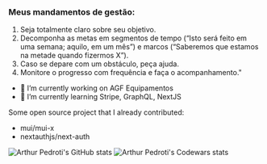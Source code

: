 ### Meus mandamentos de gestão:

1. Seja totalmente claro sobre seu objetivo. 
2. Decomponha as metas em segmentos de tempo (“Isto será feito em uma semana; aquilo, em um mês”) e marcos (“Saberemos que estamos na metade quando fizermos X”). 
3. Caso se depare com um obstáculo, peça ajuda. 
4. Monitore o progresso com frequência e faça o acompanhamento."

- 🔭 I’m currently working on AGF Equipamentos
- 🌱 I’m currently learning Stripe, GraphQL, NextJS

Some open source project that I already contributed:

- mui/mui-x
- nextauthjs/next-auth


![Arthur Pedroti's GitHub stats](https://github-readme-stats.vercel.app/api?username=ArthurPedroti&show_icons=true&theme=tokyonight)
![Arthur Pedroti's Codewars stats](https://www.codewars.com/users/ArthurPedroti/badges/large)
